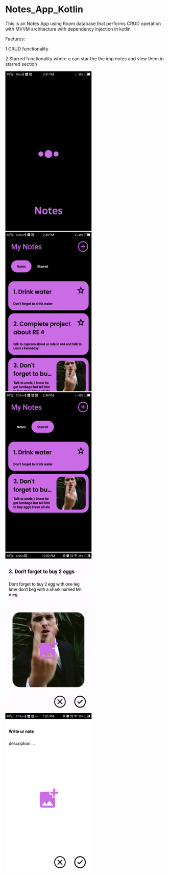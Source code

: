 # Notes_App_Kotlin
This is an Notes App using Room database that performs CRUD operation with MVVM architecture with dependency injection in kotlin

Faetures:
<p>1.CRUD functionality</p>
<p></p>2.Starred functionality where u can star the the imp notes and view them in starred section</p>

<img src="https://github.com/shalenMathew/Notes_App_JAVA/blob/master/github%20pics/Screenshot_20230915_145116.png" alt="Splash_Screen" width="270" height="500">
<img src="https://github.com/shalenMathew/Notes_App_JAVA/blob/master/github%20pics/Screenshot_20230915_144937.png" alt="main" width="270" height="500">
<img src="https://github.com/shalenMathew/Notes_App_JAVA/blob/master/github%20pics/Screenshot_20230915_144954.png" alt="starr" width="270" height="500">
<img src="https://github.com/shalenMathew/Notes-App-Kotlin/blob/master/Pics/new.png" alt="starr" width="270" height="500">
<img src="https://github.com/shalenMathew/Notes-App-Kotlin/blob/master/Pics/new2.png" alt="starr" width="270" height="500">

